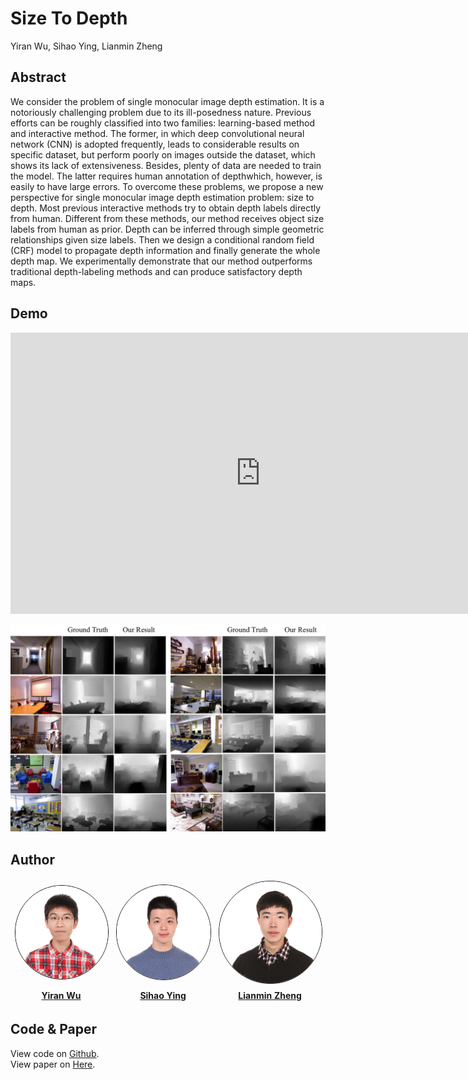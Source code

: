 # Size To Depth
Yiran Wu, Sihao Ying, Lianmin Zheng

## Abstract

We consider the problem of single monocular image
depth estimation. It is a notoriously challenging problem
due to its ill-posedness nature. Previous efforts can be
roughly classified into two families: learning-based method
and interactive method. The former, in which deep convolutional neural network (CNN) is adopted frequently, leads to
considerable results on specific dataset, but perform poorly
on images outside the dataset, which shows its lack of extensiveness. Besides, plenty of data are needed to train
the model. The latter requires human annotation of depthwhich, however, is easily to have large errors.
To overcome these problems, we propose a new perspective for single monocular image depth estimation problem:
size to depth. Most previous interactive methods try to obtain depth labels directly from human. Different from these
methods, our method receives object size labels from human
as prior. Depth can be inferred through simple geometric
relationships given size labels. Then we design a conditional random field (CRF) model to propagate depth 
information and finally generate the whole depth map. We experimentally demonstrate that our method outperforms 
traditional depth-labeling methods and can produce satisfactory
depth maps.

## Demo
<iframe src="https://www.youtube.com/embed/jliea54nNFM" allow="autoplay; encrypted-media" allowfullscreen="" width="800" height="450" frameborder="0"></iframe>

![demo](res/demo.png)

## Author
<table style="width:100%" align="center" border="0">
  <tr style="border-style:hidden">
     <th style="border-style:hidden"><img src="./res/wyr.jpg" style="border-radius:50%;border-style: solid;border-width: thin;"></th>
     <th style="border-style:hidden"><img src="./res/ysh.jpg" style="border-radius:50%;border-style: solid;border-width: thin;"></th> 
     <th style="border-style:hidden"><img src="./res/zlm.jpg" style="border-radius:50%;border-style: solid;border-width: thin;"></th>
  </tr>
  <tr style="border-style:hidden">
     <th style="border-style:hidden"> <a href="https://github.com/Yiranwu">Yiran Wu</a></th>
     <th style="border-style:hidden"> <a href="https://github.com/yingsihao">Sihao Ying</a></th>
     <th style="border-style:hidden"> <a href="https://github.com/merrymercy">Lianmin Zheng</a></th>
  </tr>
</table>

## Code & Paper
View code on [Github](https://github.com/Yiranwu/Size2Depth).  
View paper on [Here](https://github.com/Yiranwu/Size2Depth/blob/master/res/paper.pdf).  
